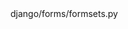 <change>
<file change-number-for-this-file="1">django/forms/formsets.py</file>
<original line-count="6" no-ellipsis="true"><![CDATA[
    @property
    def empty_form(self):
        form = self.form(
            auto_id=self.auto_id,
            prefix=self.add_prefix("__prefix__"),
            empty_permitted=True,
            use_required_attribute=False,
            **self.get_form_kwargs(None),
            renderer=self.renderer,
        )
        self.add_fields(form, None)
        return form
]]></original>
<modified no-ellipsis="true"><![CDATA[
    @property
    def empty_form(self):
        form_kwargs = self.get_form_kwargs(None)
        form_kwargs.pop('empty_permitted', None)  # Remove empty_permitted if it exists
        form = self.form(
            auto_id=self.auto_id,
            prefix=self.add_prefix("__prefix__"),
            empty_permitted=True,
            use_required_attribute=False,
            **form_kwargs,
            renderer=self.renderer,
        )
        self.add_fields(form, None)
        return form
]]></modified>
</change>